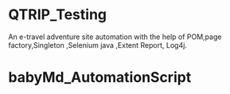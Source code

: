 # QTRIP_Testing
An e-travel adventure site automation with the help of POM,page factory,Singleton ,Selenium java ,Extent Report, Log4j.
# babyMd_AutomationScript
